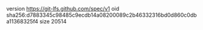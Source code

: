 version https://git-lfs.github.com/spec/v1
oid sha256:d7883345c98485c9ecdb14a08200089c2b46332316bd0d860c0dba11368325f4
size 20514
